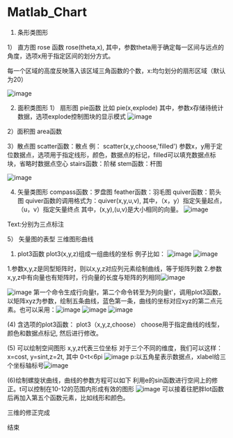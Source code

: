 # Matlab_Chart

1. 条形类图形


1） 直方图
rose 函数 rose(theta,x), 其中，参数theta用于确定每一区间与远点的角度，选项x用于指定区间的划分方式。

每一个区域的高度反映落入该区域三角函数的个数，x:均匀划分的扇形区域（默认为20）

![image](https://user-images.githubusercontent.com/81022107/157791771-f1770a31-c466-476f-8535-01a796c3d44b.png)

2. 面积类图形
1） 扇形图 
pie函数
比如 pie(x,explode) 其中，参数x存储待统计数据，选项explode控制图块的显示模式
![image](https://user-images.githubusercontent.com/81022107/157792128-eb811efa-8d7f-440f-9b06-595cdca1dcfd.png)

2）面积图
area函数

3）散点图
scatter函数：散点
例： scatter(x,y,choose,'filled') 参数x，y用于定位数据点，选项用于指定线形，颜色，数据点的标记，filled可以填充数据点标块，省略时数据点空心
stairs函数：阶梯
stem函数：杆图

![image](https://user-images.githubusercontent.com/81022107/157792623-1f83ffd2-dd17-4c19-a62b-b08fca0520e5.png)

4) 矢量类图形
compass函数：罗盘图
feather函数：羽毛图
quiver函数：箭头图
quiver函数的调用格式为：quiver(x,y,u,v), 其中，（x，y）指定矢量起点，（u，v）指定矢量终点
其中，(x,y),(u,v)是大小相同的向量。
![image](https://user-images.githubusercontent.com/81022107/158746538-8c3c6da6-962f-46fd-ab5d-5180e8098a20.png)

Text:分别为三点标注

5） 矢量图的表型
三维图形曲线

1. plot3函数
plot3(x,y,z)组成一组曲线的坐标
例子比如： ![image](https://user-images.githubusercontent.com/81022107/159592833-76ffd986-78ae-4424-8018-26d25f2973b4.png)
![image](https://user-images.githubusercontent.com/81022107/159592856-135b54c4-b47b-4b5d-8f1a-58b465b34756.png)

1.参数x,y,z是同型矩阵时，则以x,y,z对应列元素绘制曲线，等于矩阵列数
2.参数x,y,z中有向量也有矩阵时，行向量的长度与矩阵的列相同![image](https://user-images.githubusercontent.com/81022107/159825879-bc701c17-5ef2-4eae-88f4-31828874a850.png)

![image](https://user-images.githubusercontent.com/81022107/159828669-a66a960b-4e8e-4c98-8b0f-d8565d2948dc.png)
第一个命令生成行向量t，第二个命令转至为列向量t'，调用plot3函数，以矩阵xyz为参数，绘制五条曲线，蓝色第一条，曲线的坐标对应xyz的第二点元素。也可以采用：![image](https://user-images.githubusercontent.com/81022107/160044449-266e373c-4e55-4103-bb4d-f6dc0285c3c7.png)
![image](https://user-images.githubusercontent.com/81022107/160044468-7bc3750e-4da6-419a-bbc4-a56b87b9faa7.png)
![image](https://user-images.githubusercontent.com/81022107/160044474-6228869e-736c-4dee-9540-553e2e8da61b.png)

(4) 含选项的plot3函数： plot3（x,y,z,choose）
choose用于指定曲线的线型，颜色和数据点标记,
然后进行修改。 

(5) 可以绘制空间图形 x,y,z代表三位坐标
对于三个不同的维度，我们可以这样： x=cost, y=sint,z=2t, 其中 0<t<6pi
![image](https://user-images.githubusercontent.com/81022107/164200679-39e9d5ff-3799-434d-a5c6-3a74c67834bd.png)
p:以五角星表示数据点，xlabel给三个坐标轴标号![image](https://user-images.githubusercontent.com/81022107/164200799-e9f2b616-a5ea-41de-9c1f-f1022cb4042f.png)

(6)绘制螺旋状曲线，曲线的参数方程可以如下
利用e的sin函数进行空间上的修正。t可以控制在10-12的范围内形成有效的图形
![image](https://user-images.githubusercontent.com/81022107/164201250-2ad60e55-66df-48dc-bf52-0beafc209107.png)
可以接着往肥胖lot函数后再加入第五个函数元素，比如线形和颜色。

三维的修正完成

结束






